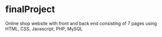 # finalProject

Online shop website with front and back end consisting of 7 pages using HTML, CSS, Javascript, PHP, MySQL